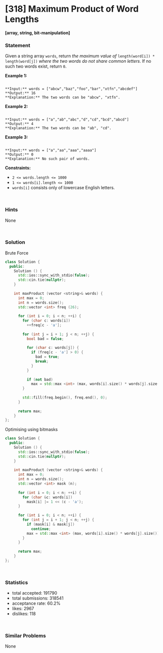 # [318] Maximum Product of Word Lengths

**[array, string, bit-manipulation]**

### Statement

Given a string array `words`, return *the maximum value of* `length(word[i]) * length(word[j])` *where the two words do not share common letters*. If no such two words exist, return `0`.


**Example 1:**

```

**Input:** words = ["abcw","baz","foo","bar","xtfn","abcdef"]
**Output:** 16
**Explanation:** The two words can be "abcw", "xtfn".

```

**Example 2:**

```

**Input:** words = ["a","ab","abc","d","cd","bcd","abcd"]
**Output:** 4
**Explanation:** The two words can be "ab", "cd".

```

**Example 3:**

```

**Input:** words = ["a","aa","aaa","aaaa"]
**Output:** 0
**Explanation:** No such pair of words.

```

**Constraints:**
* `2 <= words.length <= 1000`
* `1 <= words[i].length <= 1000`
* `words[i]` consists only of lowercase English letters.


<br>

### Hints

None

<br>

### Solution

Brute Force

```cpp
class Solution {
  public:
    Solution () {
      std::ios::sync_with_stdio(false);
      std::cin.tie(nullptr);
    }
  
    int maxProduct (vector <string>& words) {
      int max = 0;
      int n = words.size();
      std::vector <int> freq (26);
      
      for (int i = 0; i < n; ++i) {
        for (char c: words[i])
          ++freq[c - 'a'];
        
        for (int j = i + 1; j < n; ++j) {
          bool bad = false;
          
          for (char c: words[j]) {
            if (freq[c - 'a'] > 0) {
              bad = true;
              break;
            }
          }
          
          if (not bad)
            max = std::max <int> (max, words[i].size() * words[j].size());
        }
        
        std::fill(freq.begin(), freq.end(), 0);
      }
      
      return max;
    }
};
```

Optimising using bitmasks

```cpp
class Solution {
  public:
    Solution () {
      std::ios::sync_with_stdio(false);
      std::cin.tie(nullptr);
    }
  
    int maxProduct (vector <string>& words) {
      int max = 0;
      int n = words.size();
      std::vector <int> mask (n);
      
      for (int i = 0; i < n; ++i) {
        for (char &c: words[i])
          mask[i] |= 1 << (c - 'a');
      }
      
      for (int i = 0; i < n; ++i) {
        for (int j = i + 1; j < n; ++j) {
          if (mask[i] & mask[j])
            continue;
          max = std::max <int> (max, words[i].size() * words[j].size());
        }
      }
      
      return max;
    }
};
```

<br>

### Statistics

- total accepted: 191790
- total submissions: 318541
- acceptance rate: 60.2%
- likes: 2967
- dislikes: 118

<br>

### Similar Problems

None
